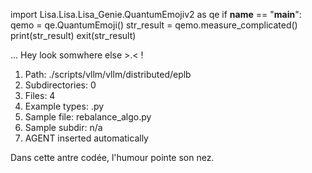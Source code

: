 
import Lisa.Lisa.Lisa_Genie.QuantumEmojiv2 as qe
if __name__ == "__main__":
  qemo = qe.QuantumEmoji()
  str_result = qemo.measure_complicated()
  print(str_result)
  exit(str_result)

... Hey look somwhere else >.< !

1. Path: ./scripts/vllm/vllm/distributed/eplb
2. Subdirectories: 0
3. Files: 4
4. Example types: .py
5. Sample file: rebalance_algo.py
6. Sample subdir: n/a
7. AGENT inserted automatically

Dans cette antre codée, l'humour pointe son nez.
